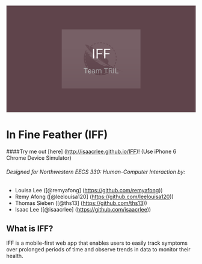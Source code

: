 ![alt text](https://github.com/isaacrlee/IFF/raw/master/IFFHeader.png "IFF Logo")

# In Fine Feather (IFF)
####Try me out [here] (http://isaacrlee.github.io/IFF)! (Use iPhone 6 Chrome Device Simulator)

###### Designed for Northwestern EECS 330: Human-Computer Interaction by: 
* Louisa Lee ([@remyafong] (https://github.com/remyafong))
* Remy Afong ([@leelouisa120] (https://github.com/leelouisa120))
* Thomas Sieben ([@ths13] (https://github.com/ths13))
* Isaac Lee ([@isaacrlee] (https://github.com/isaacrlee))

## What is IFF? 
IFF is a mobile-first web app that enables users to easily track symptoms over prolonged periods of time and observe trends in data to monitor their health.
